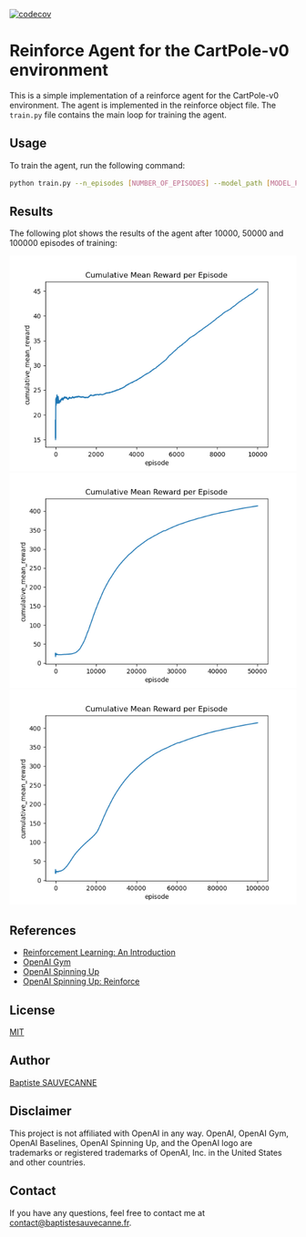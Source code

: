 [![codecov](https://codecov.io/gh/baptisteSauv/reinforce/branch/master/graph/badge.svg)](https://codecov.io/gh/baptisteSauv/reinforce)

# Reinforce Agent for the CartPole-v0 environment

This is a simple implementation of a reinforce agent for the CartPole-v0 environment. The agent is implemented in the reinforce object file. The `train.py` file contains the main loop for training the agent. 

## Usage

To train the agent, run the following command:

```bash
python train.py --n_episodes [NUMBER_OF_EPISODES] --model_path [MODEL_PATH]
```

## Results

The following plot shows the results of the agent after 10000, 50000 and 100000 episodes of training:

![Results](results/CumReward_over_1000_steps.png)
![Results](results/CumReward_over_50000_steps.png)
![Results](results/CumReward_over_100000_steps.png)

## References

- [Reinforcement Learning: An Introduction](http://incompleteideas.net/book/the-book-2nd.html)
- [OpenAI Gym](https://gym.openai.com/)
- [OpenAI Spinning Up](https://spinningup.openai.com/en/latest/)
- [OpenAI Spinning Up: Reinforce](https://spinningup.openai.com/en/latest/algorithms/reinforce.html)

## License

[MIT](LICENSE)

## Author

[Baptiste SAUVECANNE](https://baptistesauvecanne.fr)

## Disclaimer

This project is not affiliated with OpenAI in any way. OpenAI, OpenAI Gym, OpenAI Baselines, OpenAI Spinning Up, and the OpenAI logo are trademarks or registered trademarks of OpenAI, Inc. in the United States and other countries.

## Contact

If you have any questions, feel free to contact me at [contact@baptistesauvecanne.fr](mailto:contact@baptistesauvecanne.fr).